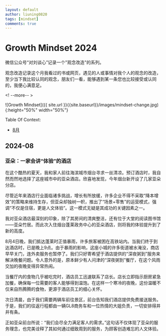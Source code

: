 ```yaml
---
layout: default
author: liuning0820
tags: [mindset]
comments: true
---
```


# Growth Mindset 2024

微信公众号“对刘谈心”记录一个"观念改造"的系列。

观念改造记录这个月我看过的书或网页，遇见的人或事情对我个人的观念的改造，至少当下我比较认同的观念，朋友们一看，能够遇到某一条您也比较接受或认同的，我便心满意足。

<! --more-- >

![Growth Mindset]({{ site.url }}{{site.baseurl}}/images/mindset-change.jpg){:height="50%" width="50%"}

Table Of Context:

- [8月](#2024-08)

## 2024-08

### 亚朵：一家会讲“体验”的酒店

在这个酷热的夏天，我和家人前往海滨城市烟台寻求一丝清凉。预订酒店时，我自然而然地选择了这座城市中的亚朵酒店。欣喜地发现，今年烟台新开设了几家亚朵分店。

尽管近年来酒店行业面临诸多挑战，增长有所放缓，许多企业不得不采取“降本增效”的策略来维持生存，但亚朵却独树一帜，推出了“场景+零售”的运营模式，强调“不仅是住宿，更是人文体验”。这一模式无疑是其成功的关键因素之一。

我对亚朵酒店最深刻的印象，除了其房间的清爽整洁，还有位于大堂的阅读图书馆——亚朵竹居。而此次入住烟台蓬莱政务中心的亚朵酒店，则将我的体验提升到了新的高度。

8月4日晚，我们抵达蓬莱时正值暴雨，许多旅客被困在高铁站内。当我们终于到达酒店时，已是晚上9点。由于暴雨的影响，这座小城的许多街道被水淹没，商店早早关门，连外卖服务也暂停了。我们只好寄希望于酒店提供的“深夜粥到”服务来解决晚餐问题。令人意外的是，原本鲜少有人问津的“深夜粥到”餐厅，在这个风雨交加的夜晚变得异常热闹。

当餐厅内的食物几乎被吃完时，酒店员工迅速联系了店长。店长立即指示厨房紧急加餐，确保每一位需要的客人能够得到温饱。在这样一个寒冷的夜晚，这份温暖不仅来自热腾腾的食物，更源于酒店员工的细心关怀。

次日清晨，由于我们需要两辆车前往景区，前台告知我们酒店提供免费接送服务。于是，我们的往返行程都由一辆GL8商务车和一位热情的大姐负责，一切安排得井井有条。

正如亚朵前台所说：“我们会尽全力满足客人的需求。”这句话不仅体现了亚朵的服务理念，也完美诠释了其如何通过细致周到的服务，为顾客创造难忘的人文体验。


